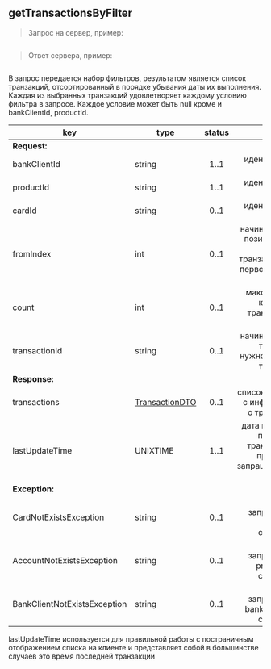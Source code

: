 ## getTransactionsByFilter

> Запрос на сервер, пример:

```xml

```

> Ответ сервера, пример:

```xml

```

В запрос передается набор фильтров, результатом является список транзакций, отсортированный в порядке убывания даты их выполнения. Каждая из выбранных транзакций удовлетворяет каждому условию фильтра в запросе. Каждое условие может быть null кроме и bankClientId, productId.

key | type | status | comment
--- | ---- | :----: | ---:
**Request:** | | |
bankClientId | string | 1..1 | идентификатор клиента
productId | string | 1..1 | идентификатор продукта
cardId | string | 0..1 | идентификатор карты
fromIndex | int | 0..1 | начиная с какой позиции нужно передать транзакции (при первом запросе - 0)
count | int | 0..1 | максимальное количество транзакций на странице
transactionId | string | 0..1 | начиная с какой транзакции нужно передать транзакции
**Response:** | | |
transactions | [TransactionDTO](#transactiondto) | 0..1 | список объектов с информацией о транзакциях
lastUpdateTime | UNIXTIME | 1..1 | дата последней по времени транзакции по продукту из запрашиваемого периода
**Exception:** | | |
CardNotExistsException | string | 0..1 | карта с запрошенным cardId не существует
AccountNotExistsException | string | 0..1 | счет с запрошенным productId не существует
BankClientNotExistsException | string | 0..1 | клиент с запрошенным bankClientId не существует

<aside class="warning">lastUpdateTime используется для правильной работы с постраничным отображением списка на клиенте и представляет собой в большинстве случаев это время последней транзакции</aside>
